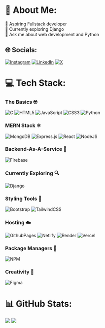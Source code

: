 # 💫 About Me:
👋 Aspiring Fullstack developer<br>🐍 Currently exploring Django<br>💬 Ask me about web development and Python


## 🌐 Socials:
[![Instagram](https://img.shields.io/badge/Instagram-%23E4405F.svg?style=for-the-badge&logo=Instagram&logoColor=white)](https://instagram.com/amit_prasad_70) [![LinkedIn](https://img.shields.io/badge/LinkedIn-%230077B5.svg?style=for-the-badge&logo=linkedin&logoColor=white)](https://www.linkedin.com/in/amit-prasad-b86795257/) [![X](https://img.shields.io/badge/X-black.svg?style=for-the-badge&logo=X&logoColor=white)](https://x.com/Amit_Prasad_70) 

# 💻 Tech Stack:
### The Basics 🤓
![C](https://img.shields.io/badge/c-%2300599C.svg?style=for-the-badge&logo=c&logoColor=white) ![HTML5](https://img.shields.io/badge/html5-%23E34F26.svg?style=for-the-badge&logo=html5&logoColor=white) ![JavaScript](https://img.shields.io/badge/javascript-%23323330.svg?style=for-the-badge&logo=javascript&logoColor=%23F7DF1E) ![CSS3](https://img.shields.io/badge/css3-%231572B6.svg?style=for-the-badge&logo=css3&logoColor=white) ![Python](https://img.shields.io/badge/python-3670A0?style=for-the-badge&logo=python&logoColor=ffdd54) 


### MERN Stack ⚛️
![MongoDB](https://img.shields.io/badge/MongoDB-%234ea94b.svg?style=for-the-badge&logo=mongodb&logoColor=white) ![Express.js](https://img.shields.io/badge/express.js-%23404d59.svg?style=for-the-badge&logo=express&logoColor=%2361DAFB) ![React](https://img.shields.io/badge/react-%2320232a.svg?style=for-the-badge&logo=react&logoColor=%2361DAFB) ![NodeJS](https://img.shields.io/badge/node.js-6DA55F?style=for-the-badge&logo=node.js&logoColor=white)

### Backend-As-A-Service 🔧
![Firebase](https://img.shields.io/badge/firebase-%23039BE5.svg?style=for-the-badge&logo=firebase) 
### Currently Exploring 🔍
![Django](https://img.shields.io/badge/django-%23092E20.svg?style=for-the-badge&logo=django&logoColor=white) 

### Styling Tools 🎨
![Bootstrap](https://img.shields.io/badge/bootstrap-%238511FA.svg?style=for-the-badge&logo=bootstrap&logoColor=white) ![TailwindCSS](https://img.shields.io/badge/tailwindcss-%2338B2AC.svg?style=for-the-badge&logo=tailwind-css&logoColor=white)

### Hosting ☁️
 ![GithubPages](https://img.shields.io/badge/github%20pages-121013?style=for-the-badge&logo=github&logoColor=white) ![Netlify](https://img.shields.io/badge/netlify-%23000000.svg?style=for-the-badge&logo=netlify&logoColor=#00C7B7) ![Render](https://img.shields.io/badge/Render-%46E3B7.svg?style=for-the-badge&logo=render&logoColor=white) ![Vercel](https://img.shields.io/badge/vercel-%23000000.svg?style=for-the-badge&logo=vercel&logoColor=white)    

### Package Managers 📂
 ![NPM](https://img.shields.io/badge/NPM-%23CB3837.svg?style=for-the-badge&logo=npm&logoColor=white) 
### Creativity 🎨
![Figma](https://img.shields.io/badge/figma-%23F24E1E.svg?style=for-the-badge&logo=figma&logoColor=white)

# 📊 GitHub Stats:

![](https://github-readme-streak-stats.herokuapp.com/?user=AmitPrasad212003&theme=dark&hide_border=true)
![](https://github-readme-stats.vercel.app/api/top-langs/?username=AmitPrasad212003&theme=dark&hide_border=true&include_all_commits=true&count_private=false&layout=compact)
<!-- Proudly created with GPRM ( https://gprm.itsvg.in ) -->